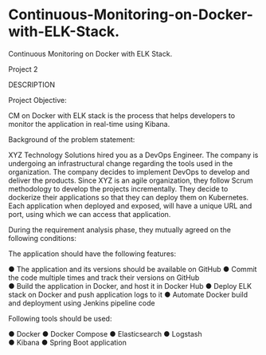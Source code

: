 # Continuous-Monitoring-on-Docker-with-ELK-Stack.


Continuous Monitoring on Docker with ELK Stack. 

Project 2  

DESCRIPTION 

Project Objective: 

CM on Docker with ELK stack is the process that helps developers to monitor the application in real-time using Kibana. 

  

Background of the problem statement: 

XYZ Technology Solutions hired you as a DevOps Engineer. The company is undergoing an infrastructural change regarding the tools used in the organization. The company decides to implement DevOps to develop and deliver the products. Since XYZ is an agile organization, they follow Scrum methodology to develop the projects incrementally. They decide to dockerize their applications so that they can deploy them on Kubernetes. Each application when deployed and exposed, will have a unique URL and port, using which we can access that application.  

During the requirement analysis phase, they mutually agreed on the following conditions: 

  

The application should have the following features: 

● The application and its versions should be available on GitHub 
● Commit the code multiple times and track their versions on GitHub  
● Build the application in Docker, and host it in Docker Hub 
● Deploy ELK stack on Docker and push application logs to it 
● Automate Docker build and deployment using Jenkins pipeline code 

  

Following tools should be used: 

● Docker 
● Docker Compose 
● Elasticsearch 
● Logstash  
● Kibana 
● Spring Boot application 

 
 

 

